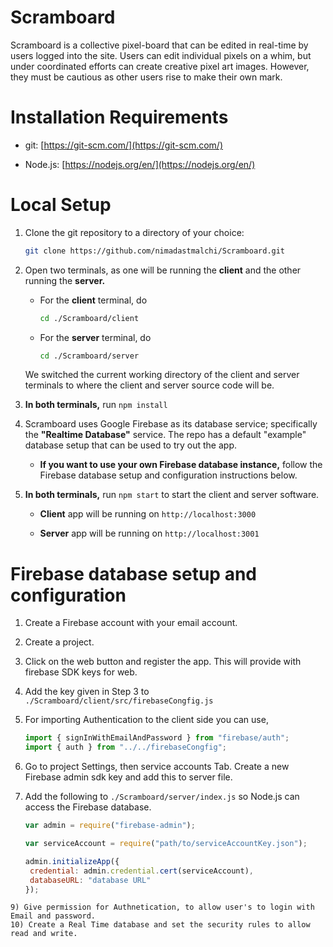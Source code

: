 # Scramboard

Scramboard is a collective pixel-board that can be edited in real-time by users logged into the site. Users can edit individual pixels on a whim, but under coordinated efforts can create creative pixel art images. However, they must be cautious as other users rise to make their own mark.



# Installation Requirements

- git: [https://git-scm.com/](https://git-scm.com/)

- Node.js: [https://nodejs.org/en/](https://nodejs.org/en/)

# Local Setup

1. Clone the git repository to a directory of your choice:
   
   ```bash
   git clone https://github.com/nimadastmalchi/Scramboard.git
   ```

2. Open two terminals, as one will be running the **client** and the other running the **server.**
   
   - For the **client** terminal, do
     
     ```bash
     cd ./Scramboard/client
     ```
   
   - For the **server** terminal, do
     
     ```bash
     cd ./Scramboard/server
     ```
   
   We switched the current working directory of the client and server terminals to where the client and server source code will be.

3. **In both terminals,** run `npm install`

4. Scramboard uses Google Firebase as its database service; specifically the **"Realtime Database"** service. The repo has a default "example" database setup that can be used to try out the app.
   
   - **If you want to use your own Firebase database instance,** follow the Firebase database setup and configuration instructions below.

5. **In both terminals,** run `npm start` to start the client and server software.
   
   - **Client** app will be running on `http://localhost:3000`
   
   - **Server** app will be running on `http://localhost:3001`

# Firebase database setup and configuration

1) Create a Firebase account with your email account.

2) Create a project.

3) Click on the web button and register the app. This will provide with firebase SDK keys for web.

4) Add the key given in Step 3 to `./Scramboard/client/src/firebaseCongfig.js`

5) For importing Authentication to the client side you can use,
   
   ```Javascript
   import { signInWithEmailAndPassword } from "firebase/auth";
   import { auth } from "../../firebaseCongfig";
   ```

6) Go to project Settings, then service accounts Tab. Create a new Firebase admin sdk key and add this to server file.

7) Add the following to `./Scramboard/server/index.js` so Node.js can access the Firebase database.
   
   ```javascript
   var admin = require("firebase-admin");
   
   var serviceAccount = require("path/to/serviceAccountKey.json");
   
   admin.initializeApp({
    credential: admin.credential.cert(serviceAccount),
    databaseURL: "database URL"
   });
   ```

```
9) Give permission for Authnetication, to allow user's to login with Email and password.
10) Create a Real Time database and set the security rules to allow read and write.
```
